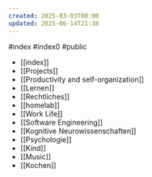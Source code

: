 ```yaml
---
created: 2025-03-03T08:00
updated: 2025-06-14T21:38
---
```

#index #index0 #public


- [[index]]
- [[Projects]]
- [[Productivity and self-organization]]
- [[Lernen]]
- [[Rechtliches]]
- [[homelab]]
- [[Work Life]]
- [[Software Engineering]]
- [[Kognitive Neurowissenschaften]]
- [[Psychologie]]
- [[Kind]]
- [[Music]]
- [[Kochen]]